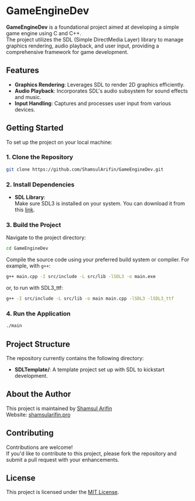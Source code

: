 # GameEngineDev

**GameEngineDev** is a foundational project aimed at developing a simple game engine using C and C++.  
The project utilizes the SDL (Simple DirectMedia Layer) library to manage graphics rendering, audio playback, and user input, providing a comprehensive framework for game development.

## Features

- **Graphics Rendering**: Leverages SDL to render 2D graphics efficiently.
- **Audio Playback**: Incorporates SDL's audio subsystem for sound effects and music.
- **Input Handling**: Captures and processes user input from various devices.

## Getting Started

To set up the project on your local machine:

### 1. Clone the Repository

```bash
git clone https://github.com/ShamsulArifin/GameEngineDev.git
```

### 2. Install Dependencies

- **SDL Library**:  
  Make sure SDL3 is installed on your system. You can download it from this [link](https://github.com/libsdl-org/SDL/releases).

### 3. Build the Project

Navigate to the project directory:

```bash
cd GameEngineDev
```

Compile the source code using your preferred build system or compiler. For example, with `g++`:

```bash
g++ main.cpp -I src/include -L src/lib -lSDL3 -o main.exe
```
or, to run with SDL3_ttf:

```bash
g++ -I src/include -L src/lib -o main main.cpp -lSDL3 -lSDL3_ttf
```

### 4. Run the Application

```bash
./main
```

## Project Structure

The repository currently contains the following directory:

- **SDLTemplate/**: A template project set up with SDL to kickstart development.

## About the Author

This project is maintained by [Shamsul Arifin](https://portfolio-eta-seven-57.vercel.app/)  
Website: [shamsularifin.pro](https://portfolio-eta-seven-57.vercel.app/)

## Contributing

Contributions are welcome!  
If you'd like to contribute to this project, please fork the repository and submit a pull request with your enhancements.

## License

This project is licensed under the [MIT License](LICENSE).
